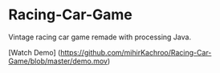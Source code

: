 # Racing-Car-Game

Vintage racing car game remade with processing Java.

[Watch Demo] (https://github.com/mihirKachroo/Racing-Car-Game/blob/master/demo.mov)
